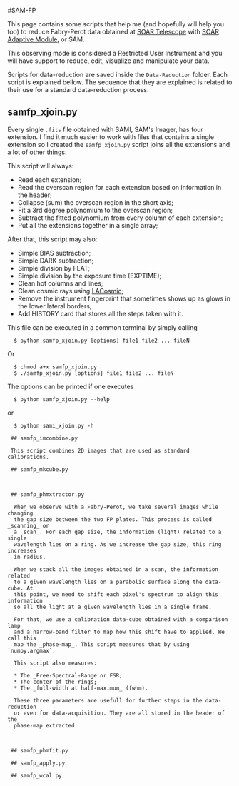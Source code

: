 #SAM-FP

This page contains some scripts that help me (and hopefully will
help you too) to reduce Fabry-Perot data obtained at 
[SOAR Telescope](http://www.ctio.noao.edu/soar/) with 
[SOAR Adaptive Module](http://www.ctio.noao.edu/soar/content/soar-adaptive-optics-module-sam),
or SAM. 

This observing mode is considered a Restricted User Instrument and you 
will have support to reduce, edit, visualize and manipulate your data.

Scripts for data-reduction are saved inside the `Data-Reduction` folder. 
Each script is explained bellow. The sequence that they are explained 
is related to their use for a standard data-reduction process. 

## samfp_xjoin.py

Every single `.fits` file obtained with SAMI, SAM's Imager, has four 
extension. I find it much easier to work with files that contains a 
single extension so I created the `samfp_xjoin.py` script joins all the 
extensions and a lot of other things. 
 
This script will always:

  * Read each extension;
  * Read the overscan region for each extension based on information in the header;
  * Collapse (sum) the overscan region in the short axis; 
  * Fit a 3rd degree polynomium to the overscan region;
  * Subtract the fitted polynomium from every column of each extension;
  * Put all the extensions together in a single array;

After that, this script may also:

  * Simple BIAS subtraction;
  * Simple DARK subtraction;
  * Simple division by FLAT;
  * Simple division by the exposure time (EXPTIME);
  * Clean hot columns and lines;
  * Clean cosmic rays using [LACosmic](http://www.astro.yale.edu/dokkum/lacosmic/ "Visit LACosmic Webpage");
  * Remove the instrument fingerprint that sometimes shows up as glows in the lower lateral borders;
  * Add HISTORY card that stores all the steps taken with it.

This file can be executed in a common terminal by simply calling
``` 
  $ python samfp_xjoin.py [options] file1 file2 ... fileN
```  
  Or
```  
  $ chmod a+x samfp_xjoin.py
  $ ./samfp_xjoin.py [options] file1 file2 ... fileN
```

The options can be printed if one executes
```
  $ python samfp_xjoin.py --help
```
  or
```
  $ python sami_xjoin.py -h

 ## samfp_imcombine.py
    
 This script combines 2D images that are used as standard calibrations. 

 ## samfp_mkcube.py
 
 
 
 ## samfp_phmxtractor.py
 
  When we observe with a Fabry-Perot, we take several images while changing 
  the gap size between the two FP plates. This process is called _scanning_ or 
  a _scan_. For each gap size, the information (light) related to a single 
  wavelength lies on a ring. As we increase the gap size, this ring increases
  in radius.
  
  When we stack all the images obtained in a scan, the information related
  to a given wavelength lies on a parabolic surface along the data-cube. At 
  this point, we need to shift each pixel's spectrum to align this information
  so all the light at a given wavelength lies in a single frame. 
  
  For that, we use a calibration data-cube obtained with a comparison lamp
  and a narrow-band filter to map how this shift have to applied. We call this 
  map the _phase-map_. This script measures that by using `numpy.argmax`. 
  
  This script also measures:
  
  * The _Free-Spectral-Range or FSR;
  * The center of the rings;
  * The _full-width at half-maximum_ (fwhm). 

  These three parameters are usefull for further steps in the data-reduction
  or even for data-acquisition. They are all stored in the header of the 
  phase-map extracted.
  
  
 
 ## samfp_phmfit.py
 
 ## samfp_apply.py
 
 ## samfp_wcal.py